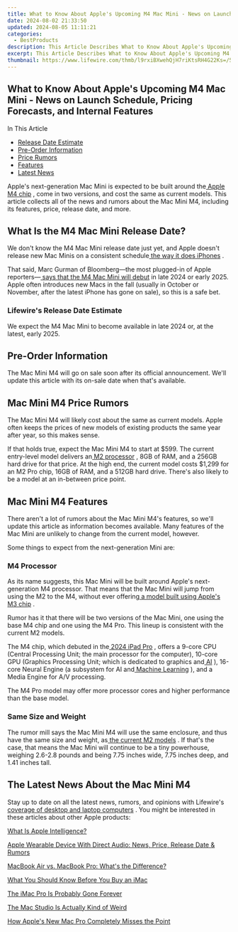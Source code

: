 ```yaml
---
title: What to Know About Apple's Upcoming M4 Mac Mini - News on Launch Schedule, Pricing Forecasts, and Internal Features
date: 2024-08-02 21:33:50
updated: 2024-08-05 11:11:21
categories:
  - BestProducts
description: This Article Describes What to Know About Apple's Upcoming M4 Mac Mini - News on Launch Schedule, Pricing Forecasts, and Internal Features
excerpt: This Article Describes What to Know About Apple's Upcoming M4 Mac Mini - News on Launch Schedule, Pricing Forecasts, and Internal Features
thumbnail: https://www.lifewire.com/thmb/l9rxiBXwehQjH7riKtsRH4G22Ks=/540x405/filters:no_upscale():max_bytes(150000):strip_icc():format(webp)/GettyImages-1234777225-63b463f38b2f43b7910f1aa2f1670d35.jpg
---
```


## What to Know About Apple's Upcoming M4 Mac Mini - News on Launch Schedule, Pricing Forecasts, and Internal Features

 In This Article 

* [ Release Date Estimate ](https://www.lifewire.com/#toc-what-is-the-m4-mac-mini-release-date)
* [ Pre-Order Information ](https://www.lifewire.com/#toc-pre-order-information)
* [ Price Rumors ](https://www.lifewire.com/#toc-mac-mini-m4-price-rumors)
* [ Features ](https://www.lifewire.com/#toc-mac-mini-m4-features)
* [ Latest News ](https://www.lifewire.com/#toc-the-latest-news-about-the-mac-mini-m4)

 Apple's next-generation Mac Mini is expected to be built around the[ Apple M4 chip](https://www.lifewire.com/apple-m4-chip-8640914) , come in two versions, and cost the same as current models. This article collects all of the news and rumors about the Mac Mini M4, including its features, price, release date, and more.

##  What Is the M4 Mac Mini Release Date? 

 We don't know the M4 Mac Mini release date just yet, and Apple doesn't release new Mac Minis on a consistent schedule[ the way it does iPhones](https://www.lifewire.com/iphone-17-8612548) .

 That said, Marc Gurman of Bloomberg—the most plugged-in of Apple reporters—[ says that the M4 Mac Mini will debut](https://www.bloomberg.com/news/newsletters/2024-04-14/humane-ai-pin-review-the-device-isn-t-going-to-kill-apple-s-iphone-luziqlew) in late 2024 or early 2025\. Apple often introduces new Macs in the fall (usually in October or November, after the latest iPhone has gone on sale), so this is a safe bet.  

###  Lifewire's Release Date Estimate

 We expect the M4 Mac Mini to become available in late 2024 or, at the latest, early 2025.

## Pre-Order Information 

 The Mac Mini M4 will go on sale soon after its official announcement. We'll update this article with its on-sale date when that's available.

## Mac Mini M4 Price Rumors 

 The Mac Mini M4 will likely cost about the same as current models. Apple often keeps the prices of new models of existing products the same year after year, so this makes sense.

 If that holds true, expect the Mac Mini M4 to start at $599\. The current entry-level model delivers an[ M2 processor](https://www.lifewire.com/why-the-new-m2-mac-mini-is-the-perfect-second-computer-7098470) , 8GB of RAM, and a 256GB hard drive for that price. At the high end, the current model costs $1,299 for an M2 Pro chip, 16GB of RAM, and a 512GB hard drive. There's also likely to be a model at an in-between price point.

## Mac Mini M4 Features 

 There aren't a lot of rumors about the Mac Mini M4's features, so we'll update this article as information becomes available. Many features of the Mac Mini are unlikely to change from the current model, however.

 Some things to expect from the next-generation Mini are:

### M4 Processor 

 As its name suggests, this Mac Mini will be built around Apple's next-generation M4 processor. That means that the Mac Mini will jump from using the M2 to the M4, without ever offering[ a model built using Apple's M3 chip](https://www.lifewire.com/m3-mac-mini-7571458) .

 Rumor has it that there will be two versions of the Mac Mini, one using the base M4 chip and one using the M4 Pro. This lineup is consistent with the current M2 models.

 The M4 chip, which debuted in the[ 2024 iPad Pro](https://www.lifewire.com/ipad-pro-2024-7975845) , offers a 9-core CPU (Central Processing Unit; the main processor for the computer), 10-core GPU (Graphics Processing Unit; which is dedicated to graphics and[ AI](https://www.lifewire.com/what-is-generative-ai-7510795) ), 16-core Neural Engine (a subsystem for AI and[ Machine Learning](https://www.lifewire.com/what-is-machine-learning-7495518) ), and a Media Engine for A/V processing.

 The M4 Pro model may offer more processor cores and higher performance than the base model.

### Same Size and Weight 

 The rumor mill says the Mac Mini M4 will use the same enclosure, and thus have the same size and weight, as[ the current M2 models](https://www.apple.com/mac-mini/specs/) . If that's the case, that means the Mac Mini will continue to be a tiny powerhouse, weighing 2.6-2.8 pounds and being 7.75 inches wide, 7.75 inches deep, and 1.41 inches tall.

##  The Latest News About the Mac Mini M4 

 Stay up to date on all the latest news, rumors, and opinions with Lifewire's[ coverage of desktop and laptop computers](https://www.lifewire.com/computer-laptop-tablet-news-4797030) . You might be interested in these articles about other Apple products:

[ What Is Apple Intelligence? ](https://www.lifewire.com/what-is-apple-gpt-7571221) 

[  Apple Wearable Device With Direct Audio: News, Price, Release Date & Rumors ](https://www.lifewire.com/apple-direct-audio-device-8671669) 

[  MacBook Air vs. MacBook Pro: What's the Difference? ](https://www.lifewire.com/macbook-air-vs-macbook-pro-5120274) 

[  What You Should Know Before You Buy an iMac ](https://www.lifewire.com/before-buying-imac-2260676) 

[ The iMac Pro Is Probably Gone Forever ](https://www.lifewire.com/the-imac-pro-is-probably-gone-forever-5221800) 

[  The Mac Studio Is Actually Kind of Weird ](https://www.lifewire.com/the-mac-studio-is-actually-kind-of-weird-5221599) 

[  How Apple's New Mac Pro Completely Misses the Point ](https://www.lifewire.com/apple-mac-pro-misses-point-7555142) 

<ins class="adsbygoogle"
     style="display:block"
     data-ad-format="autorelaxed"
     data-ad-client="ca-pub-7571918770474297"
     data-ad-slot="1223367746"></ins>



<ins class="adsbygoogle"
     style="display:block"
     data-ad-client="ca-pub-7571918770474297"
     data-ad-slot="8358498916"
     data-ad-format="auto"
     data-full-width-responsive="true"></ins>
